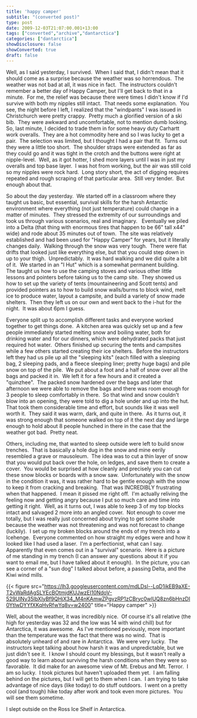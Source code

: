 ```yaml
---
title: 'happy camper'
subtitle: "(converted post)"
type: post
date: 2009-12-03T21:07:00.001+13:00
tags: ["converted","archive","dantarctica"]
categories: ["dantarctica"]
showDisclosure: false
showConverted: true
draft: false
---
```


Well, as I said yesterday, I survived.  When I said that, I didn't mean that it should come as a surprise because the weather was so horrendous.  The weather was not bad at all, it was nice in fact.  The instructors couldn't remember a better day of Happy Camper, but I'll get back to that in a minute.  For me, the relief was because there were times I didn't know if I'd survive with both my nipples still intact.  That needs some explanation.  You see, the night before I left, I realized that the "windpants" I was issued in Christchurch were pretty crappy.  Pretty much a glorified version of a ski bib.  They were awkward and uncomfortable, not to mention dumb looking.  So, last minute, I decided to trade them in for some heavy duty Carhartt work overalls.  They are a hot commodity here and so I was lucky to get a pair.  The selection was limited, but I thought I had a pair that fit.  Turns out they were a little too short.  The shoulder straps were extended as far as they could go and it was tight in the crotch and the buttons were right at nipple-level.  Well, as it got hotter, I shed more layers until I was in just my overalls and top base layer.  I was hot from working, but the air was still cold so my nipples were rock hard.  Long story short, the act of digging requires repeated and rough scraping of that particular area.  Still very tender.  But enough about that.  
  
So about the day yesterday.  We started off in a classroom where they taught us basic, but essential, survival skills for the harsh Antarctic environment where everything (not just temperature) could change in a matter of minutes.  They stressed the extremity of our surroundings and took us through various scenarios, real and imaginary.   Eventually we piled into a Delta (that thing with enormous tires that happen to be 66" tall x44" wide) and rode about 35 minutes out of town.  The site was relatively established and had been used for "Happy Camper" for years, but it literally changes daily.  Walking through the snow was very tough.  There were flat drifts that looked just like everything else, but that you could step down in up to your thigh.  Unpredictably.  It was hard walking and we did quite a bit of it.  We started in an "I Hut" which is a somewhat permanent building.  The taught us how to use the camping stoves and various other little lessons and pointers before taking us to the camp site.  They showed us how to set up the variety of tents (mountaineering and Scott tents) and provided pointers as to how to build snow walls/burms to block wind, melt ice to produce water, layout a campsite, and build a variety of snow made shelters.  Then they left us on our own and went back to the i-hut for the night.  It was about 6pm I guess.  
  
Everyone split up to accomplish different tasks and everyone worked together to get things done.  A kitchen area was quickly set up and a few people immediately started melting snow and boiling water, both for drinking water and for our dinners, which were dehydrated packs that just required hot water.  Others finished up securing the tents and campsites while a few others started creating their ice shelters.  Before the instructors left they had us pile up all the "sleeping kits" (each filled with a sleeping bag, 2 sleeping pads, and a fleece sleeping liner; pretty huge bags) and pile snow on top of the pile.  We put about a foot and a half of snow over all the bags and packed it in.  We left it for a few hours and it created a "quinzhee".  The packed snow hardened over the bags and later that afternoon we were able to remove the bags and there was room enough for 3 people to sleep comfortably in there.  So that wind and snow couldn't blow into an opening, they were told to dig a hole under and up into the hut.  That took them considerable time and effort, but sounds like it was well worth it.  They said it was warm, dark, and quite in there.  As it turns out, it was strong enough that someone walked on top of it the next day and large enough to hold about 8 people hunched in there in the case that the weather got bad.  Pretty neat.  
  
Others, including me, that wanted to sleep outside were left to build snow trenches.  That is basically a hole dug in the snow and mine eerily resembled a grave or mausoleum.  The idea was to cut a thin layer of snow that you would put back over the hole, on ledges, and save them to create a cover.  You would be surprised at how cleanly and precisely you can cut these snow blocks or boards with a snow saw.  Unfortunately with the snow in the condition it was, it was rather hard to be gentle enough with the snow to keep it from cracking and breaking.  That was INCREDIBLY frustrating when that happened.  I mean it pissed me right off.  I'm actually reliving the feeling now and getting angry because I put so much care and time into getting it right.  Well, as it turns out, I was able to keep 3 of my top blocks intact and salvaged 2 more into an angled cover.  Not enough to cover me totally, but I was really just concerned about trying to get some shade because the weather was not threatening and was not forecast to change (luckily).  I set up my broken blocks around the ends of my trench into a Icehenge.  Everyone commented on how straight my edges were and how it looked like I had used a laser.  I'm a perfectionist, what can I say.  Apparently that even comes out in a "survival" scenario.  Here is a picture of me standing in my trench (I can answer any questions about it if you want to email me, but I have talked about it enough).  In the picture, you can see a corner of a "sun dog" I talked about before, a passing Delta, and the Kiwi wind mills.   

{{< figure src="https://lh3.googleusercontent.com/mdLDsl--LqD1ikEB9aXE-T2vWaRdAgSLYEcBOtmjdKUJwzEI10NdoV-529UlNy35lbXIyBf9QHjX34_M4nKAmwZPgvzRP1zCBryc0wlUQ8zn6bHnzDI0YtlwDYYfXKqHvRfwYq8v=w2400" title="Happy camper" >}}

  
  
Well, about the weather, it was incredibly nice.  Of course it's all relative (the high for yesterday was 32 and the low was 14 with wind chill) but for Antarctica, it was awesome.  As I've mentioned peviously, more important than the temperature was the fact that there was no wind.  That is absolutely unheard of and rare in Antarctica.  We were very lucky.  The instructors kept talking about how harsh it was and unpredictable, but we just didn't see it.  I know I should count my blessings, but it wasn't really a good way to learn about surviving the harsh conditions when they were so favorable.  It did make for an awesome view of Mt. Erebus and Mt. Terror.  I am so lucky.  I took pictures but haven't uploaded them yet.  I am falling behind on the pictures, but I will get to them when I can.  I am trying to take advantage of nice days (like today) to do stuff outdoors.  I went on a pretty cool (and tough) hike today after work and took even more pictures.  You will see them sometime.  
  
I slept outside on the Ross Ice Shelf in Antarctica.